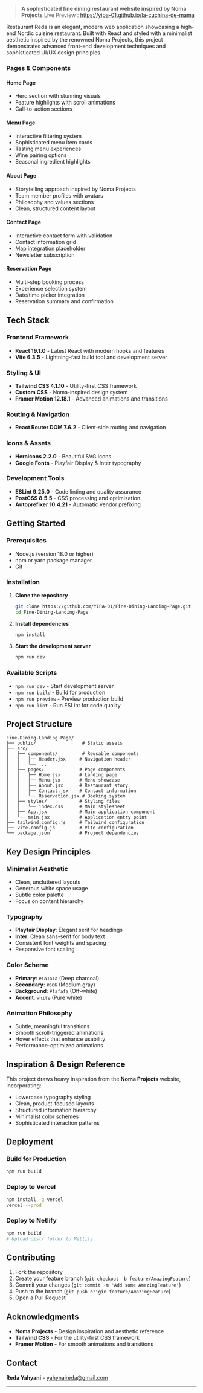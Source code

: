 

> **A sophisticated fine dining restaurant website inspired by Noma Projects**
> Live Preview : https://yipa-01.github.io/la-cuchina-de-mama

Restaurant Reda is an elegant, modern web application showcasing a high-end Nordic cuisine restaurant. Built with React and styled with a minimalist aesthetic inspired by the renowned Noma Projects, this project demonstrates advanced front-end development techniques and sophisticated UI/UX design principles.


### **Pages & Components**

#### **Home Page**
- Hero section with stunning visuals
- Feature highlights with scroll animations
- Call-to-action sections

#### **Menu Page**
- Interactive filtering system
- Sophisticated menu item cards
- Tasting menu experiences
- Wine pairing options
- Seasonal ingredient highlights

#### **About Page**
- Storytelling approach inspired by Noma Projects
- Team member profiles with avatars
- Philosophy and values sections
- Clean, structured content layout

#### **Contact Page**
- Interactive contact form with validation
- Contact information grid
- Map integration placeholder
- Newsletter subscription

#### **Reservation Page**
- Multi-step booking process
- Experience selection system
- Date/time picker integration
- Reservation summary and confirmation

## Tech Stack

### **Frontend Framework**
- **React 19.1.0** - Latest React with modern hooks and features
- **Vite 6.3.5** - Lightning-fast build tool and development server

### **Styling & UI**
- **Tailwind CSS 4.1.10** - Utility-first CSS framework
- **Custom CSS** - Noma-inspired design system
- **Framer Motion 12.18.1** - Advanced animations and transitions

### **Routing & Navigation**
- **React Router DOM 7.6.2** - Client-side routing and navigation

### **Icons & Assets**
- **Heroicons 2.2.0** - Beautiful SVG icons
- **Google Fonts** - Playfair Display & Inter typography

### **Development Tools**
- **ESLint 9.25.0** - Code linting and quality assurance
- **PostCSS 8.5.5** - CSS processing and optimization
- **Autoprefixer 10.4.21** - Automatic vendor prefixing

## Getting Started

### **Prerequisites**
- Node.js (version 18.0 or higher)
- npm or yarn package manager
- Git

### **Installation**

1. **Clone the repository**
   ```bash
   git clone https://github.com/YIPA-01/Fine-Dining-Landing-Page.git
   cd Fine-Dining-Landing-Page
   ```

2. **Install dependencies**
   ```bash
   npm install
   ```

3. **Start the development server**
   ```bash
   npm run dev
   ```

### **Available Scripts**

- `npm run dev` - Start development server
- `npm run build` - Build for production
- `npm run preview` - Preview production build
- `npm run lint` - Run ESLint for code quality

## Project Structure

```
Fine-Dining-Landing-Page/
├── public/                 # Static assets
├── src/
│   ├── components/         # Reusable components
│   │   ├── Header.jsx     # Navigation header
│   │   └── ...
│   ├── pages/             # Page components
│   │   ├── Home.jsx       # Landing page
│   │   ├── Menu.jsx       # Menu showcase
│   │   ├── About.jsx      # Restaurant story
│   │   ├── Contact.jsx    # Contact information
│   │   └── Reservation.jsx # Booking system
│   ├── styles/            # Styling files
│   │   └── index.css      # Main stylesheet
│   ├── App.jsx            # Main application component
│   └── main.jsx           # Application entry point
├── tailwind.config.js     # Tailwind configuration
├── vite.config.js         # Vite configuration
└── package.json           # Project dependencies
```

## Key Design Principles

### **Minimalist Aesthetic**
- Clean, uncluttered layouts
- Generous white space usage
- Subtle color palette
- Focus on content hierarchy

### **Typography**
- **Playfair Display**: Elegant serif for headings
- **Inter**: Clean sans-serif for body text
- Consistent font weights and spacing
- Responsive font scaling

### **Color Scheme**
- **Primary**: `#1a1a1a` (Deep charcoal)
- **Secondary**: `#666` (Medium gray)
- **Background**: `#fafafa` (Off-white)
- **Accent**: `white` (Pure white)

### **Animation Philosophy**
- Subtle, meaningful transitions
- Smooth scroll-triggered animations
- Hover effects that enhance usability
- Performance-optimized animations

## Inspiration & Design Reference

This project draws heavy inspiration from the **Noma Projects** website, incorporating:
- Lowercase typography styling
- Clean, product-focused layouts
- Structured information hierarchy
- Minimalist color schemes
- Sophisticated interaction patterns

## Deployment

### **Build for Production**
```bash
npm run build
```

### **Deploy to Vercel**
```bash
npm install -g vercel
vercel --prod
```

### **Deploy to Netlify**
```bash
npm run build
# Upload dist/ folder to Netlify
```

## Contributing

1. Fork the repository
2. Create your feature branch (`git checkout -b feature/AmazingFeature`)
3. Commit your changes (`git commit -m 'Add some AmazingFeature'`)
4. Push to the branch (`git push origin feature/AmazingFeature`)
5. Open a Pull Request


## Acknowledgments

- **Noma Projects** - Design inspiration and aesthetic reference
- **Tailwind CSS** - For the utility-first CSS framework
- **Framer Motion** - For smooth animations and transitions

## Contact

**Reda Yahyani** - yahynaireda@gmail.com

---


